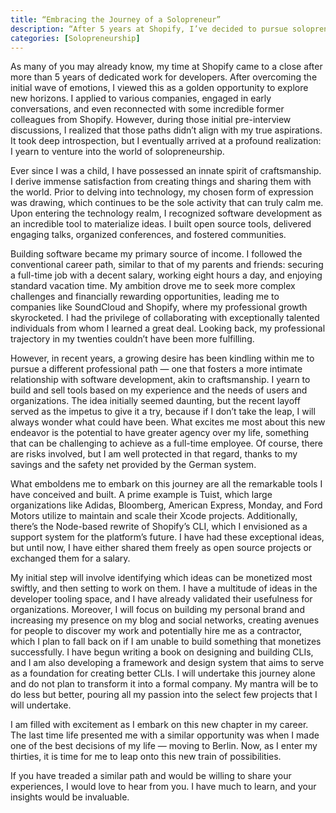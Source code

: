 ```yaml
---
title: “Embracing the Journey of a Solopreneur”
description: “After 5 years at Shopify, I’ve decided to pursue solopreneurship. Drawing on my craftsmanship and software development skills, I’ll build and sell tools based on user needs. Excited for the intimate relationship with development and greater agency over my life. Open to insights from others on this journey.”
categories: [Solopreneurship]
---
```


As many of you may already know, my time at Shopify came to a close after more than 5 years of dedicated work for developers. After overcoming the initial wave of emotions, I viewed this as a golden opportunity to explore new horizons. I applied to various companies, engaged in early conversations, and even reconnected with some incredible former colleagues from Shopify. However, during those initial pre-interview discussions, I realized that those paths didn’t align with my true aspirations. It took deep introspection, but I eventually arrived at a profound realization: I yearn to venture into the world of solopreneurship.

Ever since I was a child, I have possessed an innate spirit of craftsmanship. I derive immense satisfaction from creating things and sharing them with the world. Prior to delving into technology, my chosen form of expression was drawing, which continues to be the sole activity that can truly calm me. Upon entering the technology realm, I recognized software development as an incredible tool to materialize ideas. I built open source tools, delivered engaging talks, organized conferences, and fostered communities.

Building software became my primary source of income. I followed the conventional career path, similar to that of my parents and friends: securing a full-time job with a decent salary, working eight hours a day, and enjoying standard vacation time. My ambition drove me to seek more complex challenges and financially rewarding opportunities, leading me to companies like SoundCloud and Shopify, where my professional growth skyrocketed. I had the privilege of collaborating with exceptionally talented individuals from whom I learned a great deal. Looking back, my professional trajectory in my twenties couldn’t have been more fulfilling.

However, in recent years, a growing desire has been kindling within me to pursue a different professional path — one that fosters a more intimate relationship with software development, akin to craftsmanship. I yearn to build and sell tools based on my experience and the needs of users and organizations. The idea initially seemed daunting, but the recent layoff served as the impetus to give it a try, because if I don’t take the leap, I will always wonder what could have been. What excites me most about this new endeavor is the potential to have greater agency over my life, something that can be challenging to achieve as a full-time employee. Of course, there are risks involved, but I am well protected in that regard, thanks to my savings and the safety net provided by the German system.

What emboldens me to embark on this journey are all the remarkable tools I have conceived and built. A prime example is Tuist, which large organizations like Adidas, Bloomberg, American Express, Monday, and Ford Motors utilize to maintain and scale their Xcode projects. Additionally, there’s the Node-based rewrite of Shopify’s CLI, which I envisioned as a support system for the platform’s future. I have had these exceptional ideas, but until now, I have either shared them freely as open source projects or exchanged them for a salary.

My initial step will involve identifying which ideas can be monetized most swiftly, and then setting to work on them. I have a multitude of ideas in the developer tooling space, and I have already validated their usefulness for organizations. Moreover, I will focus on building my personal brand and increasing my presence on my blog and social networks, creating avenues for people to discover my work and potentially hire me as a contractor, which I plan to fall back on if I am unable to build something that monetizes successfully. I have begun writing a book on designing and building CLIs, and I am also developing a framework and design system that aims to serve as a foundation for creating better CLIs. I will undertake this journey alone and do not plan to transform it into a formal company. My mantra will be to do less but better, pouring all my passion into the select few projects that I will undertake.

I am filled with excitement as I embark on this new chapter in my career. The last time life presented me with a similar opportunity was when I made one of the best decisions of my life — moving to Berlin. Now, as I enter my thirties, it is time for me to leap onto this new train of possibilities.

If you have treaded a similar path and would be willing to share your experiences, I would love to hear from you. I have much to learn, and your insights would be invaluable.
